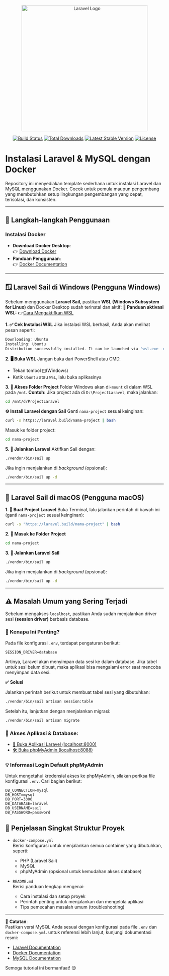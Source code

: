 <p align="center"><a href="https://laravel.com" target="_blank"><img src="https://raw.githubusercontent.com/laravel/art/master/logo-lockup/5%20SVG/2%20CMYK/1%20Full%20Color/laravel-logolockup-cmyk-red.svg" width="400" alt="Laravel Logo"></a></p>

<p align="center">
<a href="https://github.com/laravel/framework/actions"><img src="https://github.com/laravel/framework/workflows/tests/badge.svg" alt="Build Status"></a>
<a href="https://packagist.org/packages/laravel/framework"><img src="https://img.shields.io/packagist/dt/laravel/framework" alt="Total Downloads"></a>
<a href="https://packagist.org/packages/laravel/framework"><img src="https://img.shields.io/packagist/v/laravel/framework" alt="Latest Stable Version"></a>
<a href="https://packagist.org/packages/laravel/framework"><img src="https://img.shields.io/packagist/l/laravel/framework" alt="License"></a>
</p>

# Instalasi Laravel & MySQL dengan Docker

Repository ini menyediakan template sederhana untuk instalasi Laravel dan MySQL menggunakan Docker. Cocok untuk pemula maupun pengembang yang membutuhkan setup lingkungan pengembangan yang cepat, terisolasi, dan konsisten.

---

## 🚀 Langkah-langkah Penggunaan

### Instalasi Docker

- **Download Docker Desktop**:  
  👉 [Download Docker](https://www.docker.com/products/docker-desktop)  
- **Panduan Penggunaan**:  
  👉 [Docker Documentation](https://docs.docker.com/get-started) 

---
   
## 🪟 Laravel Sail di Windows (Pengguna Windows)

Sebelum menggunakan **Laravel Sail**, pastikan **WSL (Windows Subsystem for Linux)** dan Docker Desktop sudah terinstal dan aktif:
**📌 Panduan aktivasi WSL:**
👉[Cara Mengaktifkan WSL](https://learn.microsoft.com/en-us/windows/wsl/install)

**1. ✅ Cek Instalasi WSL**
Jika instalasi WSL berhasil, Anda akan melihat pesan seperti:
   ```powershell
  Downloading: Ubuntu
  Installing: Ubuntu
  Distribution successfully installed. It can be launched via 'wsl.exe -d Ubuntu'
  ```
**2. 🖥️ Buka WSL**
Jangan buka dari PowerShell atau CMD.
- Tekan tombol ``🪟``(Windows)
- Ketik ``Ubuntu`` atau ``WSL``, lalu buka aplikasinya

**3. 📁 Akses Folder Project**
Folder Windows akan di-``mount`` di dalam WSL pada ``/mnt``.
**Contoh:**
Jika project ada di ``D:\ProjectLaravel``, maka jalankan:
   ```bash
  cd /mnt/d/ProjectLaravel
  ```
**⚙️ Install Laravel dengan Sail**
Ganti ``nama-project`` sesuai keinginan:
   ```bash
  curl -s https://laravel.build/nama-project | bash
  ```
Masuk ke folder project:
   ```bash
  cd nama-project
  ```
**5. 🚀 Jalankan Laravel**
Aktifkan Sail dengan:
   ```bash
  ./vendor/bin/sail up
  ```
Jika ingin menjalankan di *background* (opsional):
   ```bash
  ./vendor/bin/sail up -d
  ```

---

## 🍎 Laravel Sail di macOS (Pengguna macOS)


**1. 🧱 Buat Project Laravel**
Buka Terminal, lalu jalankan perintah di bawah ini (ganti ``nama-project`` sesuai keinginan):
   ```bash
  curl -s "https://laravel.build/nama-project" | bash
  ```
**2. 📁 Masuk ke Folder Project**
   ```bash
  cd nama-project
  ```
**3. 🚀 Jalankan Laravel Sail**
   ```bash
  ./vendor/bin/sail up
  ```
  Jika ingin menjalankan di *background* (opsional):
  ```bash
  ./vendor/bin/sail up -d
  ```

---

## ⚠️ Masalah Umum yang Sering Terjadi

Sebelum mengakses `localhost`, pastikan Anda sudah menjalankan driver sesi **(session driver)** berbasis database.

### 🧠 Kenapa Ini Penting?
Pada file konfigurasi `.env`, terdapat pengaturan berikut:
```env
SESSION_DRIVER=database
  ```
Artinya, Laravel akan menyimpan data sesi ke dalam database. Jika tabel untuk sesi belum dibuat, maka aplikasi bisa mengalami error saat mencoba menyimpan data sesi.

**✅ Solusi**

Jalankan perintah berikut untuk membuat tabel sesi yang dibutuhkan:
  ```bash
  ./vendor/bin/sail artisan session:table
  ```
Setelah itu, lanjutkan dengan menjalankan migrasi:
  ```bash
  ./vendor/bin/sail artisan migrate
  ```
### 🔗 Akses Aplikasi & Database:
- [🚀 Buka Aplikasi Laravel (localhost:8000)](http://localhost:8000)  
- [🛠️ Buka phpMyAdmin (localhost:8088)](http://localhost:8088)

### 💡 Informasi Login Default phpMyAdmin
Untuk mengetahui kredensial akses ke phpMyAdmin, silakan periksa file konfigurasi `.env`. Cari bagian berikut:

```env
DB_CONNECTION=mysql
DB_HOST=mysql
DB_PORT=3306
DB_DATABASE=laravel
DB_USERNAME=sail
DB_PASSWORD=password
```

## 🔎 Penjelasan Singkat Struktur Proyek

- `docker-compose.yml`  
  Berisi konfigurasi untuk menjalankan semua container yang dibutuhkan, seperti:
  - PHP (Laravel Sail)
  - MySQL
  - phpMyAdmin (opsional untuk kemudahan akses database)

- `README.md`  
  Berisi panduan lengkap mengenai:
  - Cara instalasi dan setup proyek
  - Perintah penting untuk menjalankan dan mengelola aplikasi
  - Tips pemecahan masalah umum (troubleshooting)

---

📌 **Catatan**:  
Pastikan versi MySQL Anda sesuai dengan konfigurasi pada file `.env` dan `docker-compose.yml`. untuk referensi lebih lanjut, kunjungi dokumentasi resmi:
- [Laravel Documentation](https://laravel.com/docs)
- [Docker Documentation](https://docs.docker.com)
- [MySQL Documentation](https://dev.mysql.com/doc)

Semoga tutorial ini bermanfaat! 😊
